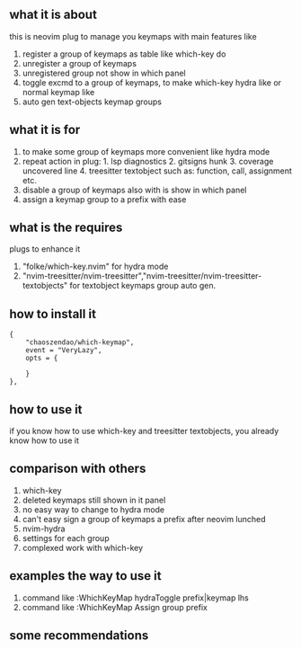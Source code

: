 ## what it is about
this is neovim plug to manage you keymaps 
with main features like
1. register a group of keymaps as table like which-key do
2. unregister a group of keymaps
3. unregistered group not show in which panel
4. toggle excmd to a group of keymaps, to make which-key hydra like or normal keymap like
5. auto gen text-objects keymap groups  

## what it is for
1. to make some group of keymaps more convenient like hydra mode
  1. repeat action in plug:
    1. lsp diagnostics
    2. gitsigns hunk
    3. coverage uncovered line
    4. treesitter textobject such as: function, call, assignment etc.
2. disable a group of keymaps also with is show in which panel
3. assign a keymap group to a prefix with ease

## what is the requires
plugs to enhance it  
1. "folke/which-key.nvim"  for hydra mode
2. "nvim-treesitter/nvim-treesitter","nvim-treesitter/nvim-treesitter-textobjects" for textobject keymaps group auto gen.

## how to install it
	{
		"chaoszendao/which-keymap",
		event = "VeryLazy",
        opts = {
        
        }
	},
## how to use it
if you know how to use which-key and treesitter textobjects, you already know how to use it

## comparison with others
1. which-key
  1. deleted keymaps still shown in it panel
  2. no easy way to change to hydra mode
  3. can't easy sign a group of keymaps a prefix after neovim lunched 
1. nvim-hydra
  1. settings for each group
  2. complexed work with which-key

## examples the way to use it
1. command like  :WhichKeyMap hydraToggle prefix|keymap lhs
2. command like :WhichKeyMap Assign group prefix
## some recommendations

